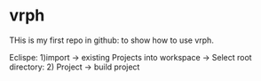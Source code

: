 # vrph
THis is my first repo in github: to show how to use vrph.

Eclispe:
1)import -> existing Projects into workspace -> Select root directory:
2) Project -> build project